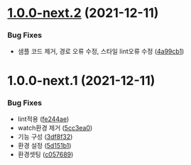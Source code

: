 # [1.0.0-next.2](https://github.com/jl917/checker/compare/v1.0.0-next.1...v1.0.0-next.2) (2021-12-11)


### Bug Fixes

* 샘플 코드 제거, 경로 오류 수정, 스타일 lint오류 수정 ([4a99cb1](https://github.com/jl917/checker/commit/4a99cb14e95ee293c82e8d01d0d97f6d4413c0a4))

# 1.0.0-next.1 (2021-12-11)


### Bug Fixes

* lint적용 ([fe244ae](https://github.com/jl917/checker/commit/fe244aedf0b73bc6e18aaecf54529d148dcc5002))
* watch환경 제거 ([5cc3ea0](https://github.com/jl917/checker/commit/5cc3ea09fcf25a67effad8c43d6023afb46c4f3b))
* 기능 구성 ([3df8f32](https://github.com/jl917/checker/commit/3df8f321a5523e876dd5a46a9d41864d528d6ded))
* 환경 설정 ([5d151b1](https://github.com/jl917/checker/commit/5d151b120a2d94282cc79070598b55172ea1f559))
* 환경셋팅 ([c057689](https://github.com/jl917/checker/commit/c0576894f2961e9df26e4fab32484abe39792493))

